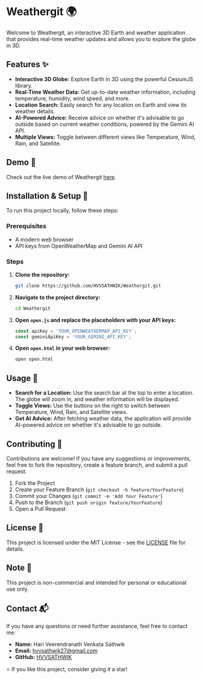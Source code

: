 # Weathergit 🌍

Welcome to Weathergit, an interactive 3D Earth and weather application that provides real-time weather updates and allows you to explore the globe in 3D.

## Features ✨
- **Interactive 3D Globe:** Explore Earth in 3D using the powerful CesiumJS library.
- **Real-Time Weather Data:** Get up-to-date weather information, including temperature, humidity, wind speed, and more.
- **Location Search:** Easily search for any location on Earth and view its weather details.
- **AI-Powered Advice:** Receive advice on whether it's advisable to go outside based on current weather conditions, powered by the Gemini AI API.
- **Multiple Views:** Toggle between different views like Temperature, Wind, Rain, and Satellite.

## Demo 🎥
Check out the live demo of Weathergit [here](https://www.youtube.com/watch?v=pwTF-Q0yC9E).

## Installation & Setup 🚀
To run this project locally, follow these steps:

### Prerequisites
- A modern web browser
- API keys from OpenWeatherMap and Gemini AI API

### Steps
1. **Clone the repository:**
    ```bash
    git clone https://github.com/HVVSATHWIK/Weathergit.git
    ```

2. **Navigate to the project directory:**
    ```bash
    cd Weathergit
    ```

3. **Open `open.js` and replace the placeholders with your API keys:**
    ```javascript
    const apiKey = 'YOUR_OPENWEATHERMAP_API_KEY';
    const geminiApiKey = 'YOUR_GEMINI_API_KEY';
    ```

4. **Open `open.html` in your web browser:**
    ```bash
    open open.html
    ```

## Usage 📖
- **Search for a Location:** Use the search bar at the top to enter a location. The globe will zoom in, and weather information will be displayed.
- **Toggle Views:** Use the buttons on the right to switch between Temperature, Wind, Rain, and Satellite views.
- **Get AI Advice:** After fetching weather data, the application will provide AI-powered advice on whether it's advisable to go outside.

## Contributing 🤝
Contributions are welcome! If you have any suggestions or improvements, feel free to fork the repository, create a feature branch, and submit a pull request.

1. Fork the Project
2. Create your Feature Branch (`git checkout -b feature/YourFeature`)
3. Commit your Changes (`git commit -m 'Add Your Feature'`)
4. Push to the Branch (`git push origin feature/YourFeature`)
5. Open a Pull Request

## License 📜
This project is licensed under the MIT License - see the [LICENSE](LICENSE) file for details.

## Note 📌
This project is non-commercial and intended for personal or educational use only.

## Contact 📬
If you have any questions or need further assistance, feel free to contact me:

- **Name:** Hari Veerendranath Venkata Sathwik
- **Email:** hvvsathwik27@gmail.com
- **GitHub:** [HVVSATHWIK](https://github.com/HVVSATHWIK)

⭐ If you like this project, consider giving it a star!
